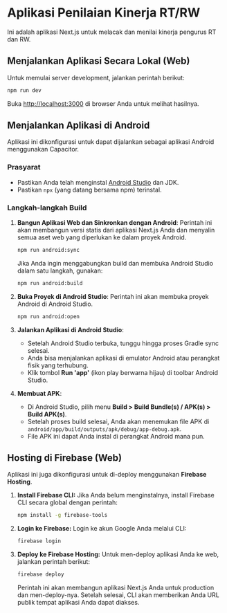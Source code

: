 # Aplikasi Penilaian Kinerja RT/RW

Ini adalah aplikasi Next.js untuk melacak dan menilai kinerja pengurus RT dan RW.

## Menjalankan Aplikasi Secara Lokal (Web)

Untuk memulai server development, jalankan perintah berikut:

```bash
npm run dev
```

Buka [http://localhost:3000](http://localhost:3000) di browser Anda untuk melihat hasilnya.

## Menjalankan Aplikasi di Android

Aplikasi ini dikonfigurasi untuk dapat dijalankan sebagai aplikasi Android menggunakan Capacitor.

### Prasyarat

- Pastikan Anda telah menginstal [Android Studio](https://developer.android.com/studio) dan JDK.
- Pastikan `npx` (yang datang bersama npm) terinstal.

### Langkah-langkah Build

1.  **Bangun Aplikasi Web dan Sinkronkan dengan Android**:
    Perintah ini akan membangun versi statis dari aplikasi Next.js Anda dan menyalin semua aset web yang diperlukan ke dalam proyek Android.

    ```bash
    npm run android:sync
    ```
    
    Jika Anda ingin menggabungkan build dan membuka Android Studio dalam satu langkah, gunakan:
    ```bash
    npm run android:build
    ```

2.  **Buka Proyek di Android Studio**:
    Perintah ini akan membuka proyek Android di Android Studio.

    ```bash
    npm run android:open
    ```

3.  **Jalankan Aplikasi di Android Studio**:
    - Setelah Android Studio terbuka, tunggu hingga proses Gradle sync selesai.
    - Anda bisa menjalankan aplikasi di emulator Android atau perangkat fisik yang terhubung.
    - Klik tombol **Run 'app'** (ikon play berwarna hijau) di toolbar Android Studio.

4.  **Membuat APK**:
    - Di Android Studio, pilih menu **Build > Build Bundle(s) / APK(s) > Build APK(s)**.
    - Setelah proses build selesai, Anda akan menemukan file APK di `android/app/build/outputs/apk/debug/app-debug.apk`.
    - File APK ini dapat Anda instal di perangkat Android mana pun.

## Hosting di Firebase (Web)

Aplikasi ini juga dikonfigurasi untuk di-deploy menggunakan **Firebase Hosting**.

1.  **Install Firebase CLI:**
    Jika Anda belum menginstalnya, install Firebase CLI secara global dengan perintah:
    ```bash
    npm install -g firebase-tools
    ```

2.  **Login ke Firebase:**
    Login ke akun Google Anda melalui CLI:
    ```bash
    firebase login
    ```

3.  **Deploy ke Firebase Hosting:**
    Untuk men-deploy aplikasi Anda ke web, jalankan perintah berikut:
    ```bash
    firebase deploy
    ```
    Perintah ini akan membangun aplikasi Next.js Anda untuk production dan men-deploy-nya. Setelah selesai, CLI akan memberikan Anda URL publik tempat aplikasi Anda dapat diakses.
